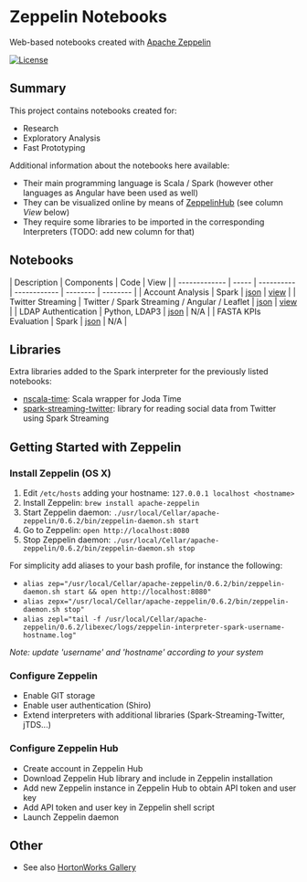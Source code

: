 # Zeppelin Notebooks

Web-based notebooks created with [Apache Zeppelin](https://zeppelin.apache.org/)

[![License](https://img.shields.io/github/license/mashape/apistatus.svg)](https://opensource.org/licenses/MIT)

## Summary

This project contains notebooks created for:
- Research
- Exploratory Analysis
- Fast Prototyping

Additional information about the notebooks here available:
- Their main programming language is Scala / Spark (however other languages as Angular have been used as well)
- They can be visualized online by means of [ZeppelinHub](https://www.zeppelinhub.com) (see column *View* below)
- They require some libraries to be imported in the corresponding Interpreters (TODO: add new column for that)

## Notebooks

| Description	| Components | Code	| View |
| ------------- | ----- | ---------- 	| ------------  | --------  | --------  |
| Account Analysis | Spark | [json](https://github.com/flopezlasanta/zeppelin-notebooks/blob/master/2C17HCPG9/note.json) | [view](https://www.zeppelinhub.com/viewer/notebooks/bm90ZTovL2Zsb3Blemxhc2FudGEvWmVwcGVsaW4tTG9jYWwvOTkwMDU5MzNjYWZlNGVlMWJmZjk3MmYxYjNlMGVkMzEvbm90ZS5qc29u) |
| Twitter Streaming | Twitter / Spark Streaming / Angular / Leaflet | [json](https://github.com/flopezlasanta/zeppelin-notebooks/blob/master/2C3DZJWAT/note.json) | [view](https://www.zeppelinhub.com/viewer/notebooks/bm90ZTovL2Zsb3Blemxhc2FudGEvWmVwcGVsaW4tTG9jYWwvNzk5MzRjM2Q5NDFhNDhkYzlhMDQ2NWM2ZjlhNzIzY2Yvbm90ZS5qc29u) |
| LDAP Authentication | Python, LDAP3 | [json](note.json) | N/A |
| FASTA KPIs Evaluation | Spark | [json](https://github.com/flopezlasanta/zeppelin-notebooks/blob/master/2C28BDKD4/note.json) | N/A |

## Libraries

Extra libraries added to the Spark interpreter for the previously listed notebooks:
- [nscala-time](https://github.com/nscala-time/nscala-time): Scala wrapper for Joda Time
- [spark-streaming-twitter](http://bahir.apache.org/docs/spark/current/spark-streaming-twitter/): library for reading social data from Twitter using Spark Streaming

## Getting Started with Zeppelin

### Install Zeppelin (OS X)

1. Edit `/etc/hosts` adding your hostname: `127.0.0.1 localhost <hostname>`
2. Install Zeppelin: `brew install apache-zeppelin`
3. Start Zeppelin daemon: `./usr/local/Cellar/apache-zeppelin/0.6.2/bin/zeppelin-daemon.sh start`
4. Go to Zeppelin: `open http://localhost:8080`
5. Stop Zeppelin daemon: `./usr/local/Cellar/apache-zeppelin/0.6.2/bin/zeppelin-daemon.sh stop`

For simplicity add aliases to your bash profile, for instance the following:
- `alias zep="/usr/local/Cellar/apache-zeppelin/0.6.2/bin/zeppelin-daemon.sh start && open http://localhost:8080"`
- `alias zepx="/usr/local/Cellar/apache-zeppelin/0.6.2/bin/zeppelin-daemon.sh stop"`
- `alias zepl="tail -f /usr/local/Cellar/apache-zeppelin/0.6.2/libexec/logs/zeppelin-interpreter-spark-username-hostname.log"`

*Note: update 'username' and 'hostname' according to your system*

### Configure Zeppelin

- Enable GIT storage
- Enable user authentication (Shiro)
- Extend interpreters with additional libraries (Spark-Streaming-Twitter, jTDS...)

### Configure Zeppelin Hub

- Create account in Zeppelin Hub
- Download Zeppelin Hub library and include in Zeppelin installation
- Add new Zeppelin instance in Zeppelin Hub to obtain API token and user key
- Add API token and user key in Zeppelin shell script 
- Launch Zeppelin daemon

## Other

- See also [HortonWorks Gallery](https://github.com/hortonworks-gallery/zeppelin-notebooks)
